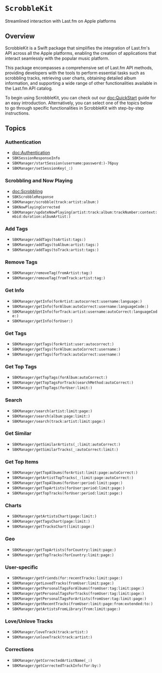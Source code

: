 # ``ScrobbleKit``

Streamlined interaction with Last.fm on Apple platforms

## Overview

ScrobbleKit is a Swift package that simplifies the integration of Last.fm's API across all the Apple platforms, enabling the creation of applications that interact seamlessly with the popular music platform.

This package encompasses a comprehensive set of Last.fm API methods, providing developers with the tools to perform essential tasks such as scrobbling tracks, retrieving user charts, obtaining detailed album information, and supporting a wide range of other functionalities available in the Last.fm API catalog.

To begin using ScrobbleKit, you can check out our <doc:QuickStart> guide for an easy introduction. Alternatively, you can select one of the topics below to go through specific functionalities in ScrobbleKit with step-by-step instructions.

## Topics

### Authentication
- <doc:Authentication>
- ``SBKSessionResponseInfo``
- ``SBKManager/startSession(username:password:)-76puy``
- ``SBKManager/setSessionKey(_:)``

### Scrobbling and Now Playing
- <doc:Scrobbling>
- ``SBKScrobbleResponse``
- ``SBKManager/scrobble(track:artist:album:)``
- ``SBKNowPlayingCorrected``
- ``SBKManager/updateNowPlaying(artist:track:album:trackNumber:context:mbid:duration:albumArtist:)``

### Add Tags
- ``SBKManager/addTags(toArtist:tags:)``
- ``SBKManager/addTags(toAlbum:artist:tags:)``
- ``SBKManager/addTags(toTrack:artist:tags:)``

### Remove Tags
- ``SBKManager/removeTag(fromArtist:tag:)``
- ``SBKManager/removeTag(fromTrack:artist:tag:)``

### Get Info
- ``SBKManager/getInfo(forArtist:autocorrect:username:language:)``
- ``SBKManager/getInfo(forAlbum:autoCorrect:username:languageCode:)``
- ``SBKManager/getInfo(forTrack:artist:username:autoCorrect:languageCode:)``
- ``SBKManager/getInfo(forUser:)``

### Get Tags
- ``SBKManager/getTags(forArtist:user:autocorrect:)``
- ``SBKManager/getTags(forAlbum:autoCorrect:username:)``
- ``SBKManager/getTags(forTrack:autoCorrect:username:)``

### Get Top Tags
- ``SBKManager/getTopTags(forAlbum:autoCorrect:)``
- ``SBKManager/getTopTagsForTrack(searchMethod:autoCorrect:)``
- ``SBKManager/getTopTags(forUser:limit:)``

### Search
- ``SBKManager/search(artist:limit:page:)``
- ``SBKManager/search(album:page:limit:)``
- ``SBKManager/search(track:artist:limit:page:)``

### Get Similar
- ``SBKManager/getSimilarArtists(_:limit:autoCorrect:)``
- ``SBKManager/getSimilarTracks(_:autoCorrect:limit:)``

### Get Top Items
- ``SBKManager/getTopAlbums(forArtist:limit:page:autoCorrect:)``
- ``SBKManager/getArtistTopTracks(_:limit:page:autoCorrect:)``
- ``SBKManager/getTopAlbums(forUser:period:limit:page:)``
- ``SBKManager/getTopArtists(forUser:period:limit:page:)``
- ``SBKManager/getTopTracks(forUser:period:limit:page:)``

### Charts
- ``SBKManager/getArtistsChart(page:limit:)``
- ``SBKManager/getTagsChart(page:limit:)``
- ``SBKManager/getTracksChart(limit:page:)``

### Geo
- ``SBKManager/getTopArtists(forCountry:limit:page:)``
- ``SBKManager/getTopTracks(forCountry:limit:page:)``

### User-specific
- ``SBKManager/getFriends(for:recentTracks:limit:page:)``
- ``SBKManager/getLovedTracks(fromUser:limit:page:)``
- ``SBKManager/getPersonalTagsForAlbums(fromUser:tag:limit:page:)``
- ``SBKManager/getPersonalTagsForTracks(fromUser:tag:limit:page:)``
- ``SBKManager/getPersonalTagsForArtists(fromUser:tag:limit:page:)``
- ``SBKManager/getRecentTracks(fromUser:limit:page:from:extended:to:)``
- ``SBKManager/getArtistsFromLibrary(from:limit:page:)``

### Love/Unlove Tracks
- ``SBKManager/loveTrack(track:artist:)``
- ``SBKManager/unloveTrack(track:artist:)``

### Corrections
- ``SBKManager/getCorrectedArtistName(_:)``
- ``SBKManager/getCorrectedTrackInfo(for:by:)``

